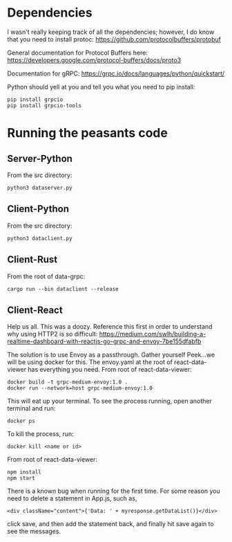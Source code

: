 # Dependencies
I wasn't really keeping track of all the dependencies; however, I do know that you need to install protoc: https://github.com/protocolbuffers/protobuf


General documentation for Protocol Buffers here: https://developers.google.com/protocol-buffers/docs/proto3

Documentation for gRPC: https://grpc.io/docs/languages/python/quickstart/

Python should yell at you and tell you what you need to pip install:
```
pip install grpcio
pip install grpcio-tools
```

# Running the peasants code
## Server-Python
From the src directory:
```
python3 dataserver.py
```
## Client-Python
From the src directory:
```
python3 dataclient.py
```
## Client-Rust
From the root of data-grpc:
```
cargo run --bin dataclient --release
```

## Client-React
Help us all. This was a doozy. Reference this first in order to understand why using HTTP2 is so difficult: https://medium.com/swlh/building-a-realtime-dashboard-with-reactjs-go-grpc-and-envoy-7be155dfabfb

The solution is to use Envoy as a passthrough. Gather yourself Peek...we will be using docker for this. The envoy.yaml at the root of react-data-viewer has everything you need. From root of react-data-viewer:
```
docker build -t grpc-medium-envoy:1.0 .
docker run --network=host grpc-medium-envoy:1.0
```
This will eat up your terminal. To see the process running, open another terminal and run:
```
docker ps
```
To kill the process, run:
```
docker kill <name or id>
```

From root of react-data-viewer:
```
npm install
npm start
```
There is a known bug when running for the first time. For some reason you need to delete a statement in App.js, such as,
```
<div className="content">{'Data: ' + myresponse.getDataList()}</div>
```
click save, and then add the statement back, and finally hit save again to see the messages.
